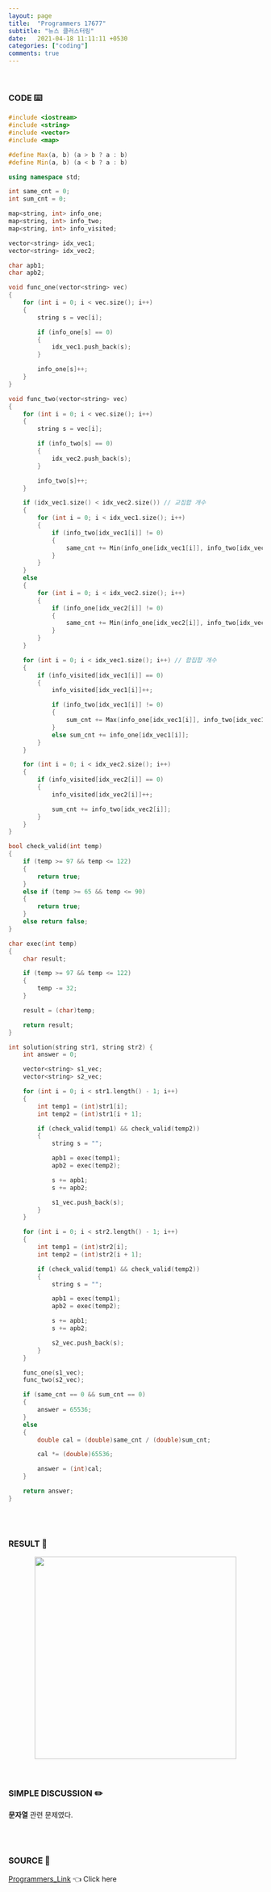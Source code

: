 ```yaml
---
layout: page
title:  "Programmers 17677"
subtitle: "뉴스 클러스터링"
date:   2021-04-18 11:11:11 +0530
categories: ["coding"]
comments: true
---
```


<br>

### CODE ⌨️

```c++
#include <iostream>
#include <string>
#include <vector>
#include <map>

#define Max(a, b) (a > b ? a : b)
#define Min(a, b) (a < b ? a : b)

using namespace std;

int same_cnt = 0;
int sum_cnt = 0;

map<string, int> info_one;
map<string, int> info_two;
map<string, int> info_visited;

vector<string> idx_vec1;
vector<string> idx_vec2;

char apb1;
char apb2;

void func_one(vector<string> vec)
{
	for (int i = 0; i < vec.size(); i++)
	{
		string s = vec[i];

		if (info_one[s] == 0)
		{
			idx_vec1.push_back(s);
		}

		info_one[s]++;
	}
}

void func_two(vector<string> vec)
{
	for (int i = 0; i < vec.size(); i++)
	{
		string s = vec[i];

		if (info_two[s] == 0)
		{
			idx_vec2.push_back(s);
		}

		info_two[s]++;
	}

	if (idx_vec1.size() < idx_vec2.size()) // 교집합 개수
	{
		for (int i = 0; i < idx_vec1.size(); i++)
		{
			if (info_two[idx_vec1[i]] != 0)
			{
				same_cnt += Min(info_one[idx_vec1[i]], info_two[idx_vec1[i]]);
			}
		}
	}
	else
	{
		for (int i = 0; i < idx_vec2.size(); i++)
		{
			if (info_one[idx_vec2[i]] != 0)
			{
				same_cnt += Min(info_one[idx_vec2[i]], info_two[idx_vec2[i]]);
			}
		}
	}

	for (int i = 0; i < idx_vec1.size(); i++) // 합집합 개수
	{
		if (info_visited[idx_vec1[i]] == 0)
		{
			info_visited[idx_vec1[i]]++;

			if (info_two[idx_vec1[i]] != 0)
			{
				sum_cnt += Max(info_one[idx_vec1[i]], info_two[idx_vec1[i]]);
			}
			else sum_cnt += info_one[idx_vec1[i]];
		}
	}

	for (int i = 0; i < idx_vec2.size(); i++)
	{
		if (info_visited[idx_vec2[i]] == 0)
		{
			info_visited[idx_vec2[i]]++;

			sum_cnt += info_two[idx_vec2[i]];
		}
	}
}

bool check_valid(int temp)
{
	if (temp >= 97 && temp <= 122)
	{
		return true;
	}
	else if (temp >= 65 && temp <= 90)
	{
		return true;
	}
	else return false;
}

char exec(int temp)
{
	char result;

	if (temp >= 97 && temp <= 122)
	{
		temp -= 32;
	}

	result = (char)temp;

	return result;
}

int solution(string str1, string str2) {
	int answer = 0;

	vector<string> s1_vec;
	vector<string> s2_vec;

	for (int i = 0; i < str1.length() - 1; i++)
	{
		int temp1 = (int)str1[i];
		int temp2 = (int)str1[i + 1];

		if (check_valid(temp1) && check_valid(temp2))
		{
			string s = "";

			apb1 = exec(temp1);
			apb2 = exec(temp2);

			s += apb1;
			s += apb2;

			s1_vec.push_back(s);
		}
	}

	for (int i = 0; i < str2.length() - 1; i++)
	{
		int temp1 = (int)str2[i];
		int temp2 = (int)str2[i + 1];

		if (check_valid(temp1) && check_valid(temp2))
		{
			string s = "";

			apb1 = exec(temp1);
			apb2 = exec(temp2);

			s += apb1;
			s += apb2;

			s2_vec.push_back(s);
		}
	}

	func_one(s1_vec);
	func_two(s2_vec);

	if (same_cnt == 0 && sum_cnt == 0)
	{
		answer = 65536;
	}
	else
	{
		double cal = (double)same_cnt / (double)sum_cnt;

		cal *= (double)65536;

		answer = (int)cal;
	}

	return answer;
}
```  

<br>
<br>

### RESULT 💛

<img src="{{ '/assets/programmers/p17677r.jpg' }}" style="width: 400px; height: auto; margin-left: auto; margin-right: auto; display: block;">  

<br>
<br>

### SIMPLE DISCUSSION ✏️

**문자열** 관련 문제였다.  

<br>
<br>

### SOURCE 💎

[Programmers_Link][link] 👈 Click here  

<br>

<script src="https://utteranc.es/client.js"
        repo="DCherish/DCherish.github.io"
        issue-term="pathname"
        theme="boxy-light"
        crossorigin="anonymous"
        async>
</script>

[link]: https://programmers.co.kr/learn/courses/30/lessons/17677